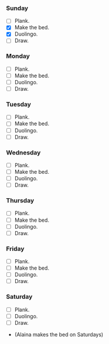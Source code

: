 ### Sunday

- [ ] Plank.
- [x] Make the bed.
- [x] Duolingo.
- [ ] Draw.

### Monday

- [ ] Plank.
- [ ] Make the bed.
- [ ] Duolingo.
- [ ] Draw.

### Tuesday

- [ ] Plank.
- [ ] Make the bed.
- [ ] Duolingo.
- [ ] Draw.

### Wednesday

- [ ] Plank.
- [ ] Make the bed.
- [ ] Duolingo.
- [ ] Draw.

### Thursday

- [ ] Plank.
- [ ] Make the bed.
- [ ] Duolingo.
- [ ] Draw.

### Friday

- [ ] Plank.
- [ ] Make the bed.
- [ ] Duolingo.
- [ ] Draw.

### Saturday

- [ ] Plank.
- [ ] Duolingo.
- [ ] Draw.
- (Alaina makes the bed on Saturdays)